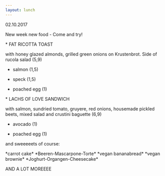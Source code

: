 ```yaml
---
layout: lunch
---
```



02.10.2017

New week new food - Come and try!

\* FAT RICOTTA TOAST

with honey glazed almonds, grilled green onions on Krustenbrot. Side of rucola salad (5,9)

+ salmon (1,5)

+ speck (1,5)

+ poached egg (1)

\* LACHS OF LOVE SANDWICH

with salmon, sundried tomato, gruyere, red onions, housemade pickled beets, mixed salad and crustini baguette (6,9)

+ avocado (1)

+ poached egg (1)

and sweeeeets of course:

\*carrot cake\* \*Beeren-Mascarpone-Torte\* \*vegan bananabread\* \*vegan brownie\* \*Joghurt-Organgen-Cheesecake\*

AND A LOT MOREEEE
